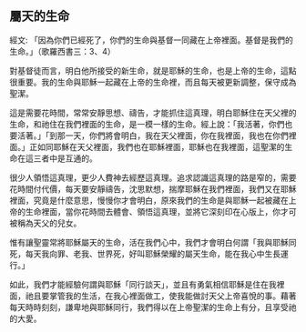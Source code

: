 ## 屬天的生命 ##

經文: 「因為你們已經死了，你們的生命與基督一同藏在上帝裡面。基督是我們的生命。」（歌羅西書三：3、4）



對基督徒而言，明白他所接受的新生命，就是耶穌的生命，也是上帝的生命，這點很重要。我的生命與耶穌一起藏在上帝的生命裡，而且每天被更新調整，保守成為聖潔。

這是需要花時間，常常安靜思想、禱告，才能抓住這真理，明白耶穌住在天父裡的生命，和祂住在我們裡面的生命，是一模一樣的生命。經上說：「我活著，你們也要活著。」「到那一天，你們將會明白，我在天父裡面，你在我裡面，我也在你們裡面。」正如同耶穌在天父裡面，我們也在耶穌裡面，耶穌也在我裡面，這聖潔的生命在這三者中是互通的。

很少人領悟這真理，更少人費神去經歷這真理。追求認識這真理的路是窄的，需要花時間付代價，每天要安靜禱告，沈思默想，揣摩耶穌在我們裡面，我們又在耶穌裡面，究竟是什麼意思，慢慢你才會明白，原來我們的生命是與耶穌一起被藏在上帝的生命裡面，當你花時間去體會、領悟這真理，並將它深刻印在心版上，你才可被稱為天父的兒女。

惟有讓聖靈常將耶穌屬天的生命，活在我們心中，我們才會明白何謂「我與耶穌同死，每天我向罪、老我、世界死，好叫耶穌榮耀的屬天生命，能在我心中生長運行。」

如此，我們才能經驗何謂與耶穌「同行談天」，並且有勇氣相信耶穌是住在我裡面，祂且要掌管我的生活，在我心裡面做工，使我能做討天父上帝喜悅的事。藉著每天時時刻刻，謙卑地與耶穌同行，我們得以在上帝聖潔的生命上有分，且享受祂的大愛。